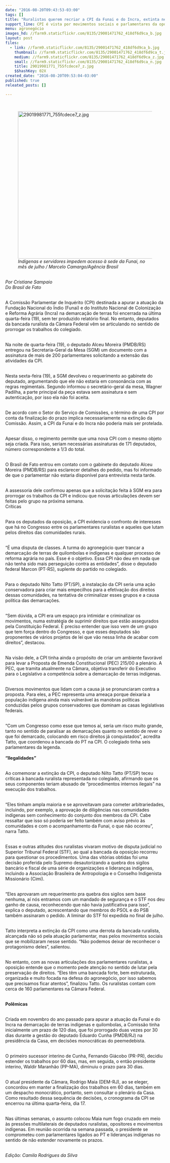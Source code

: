 ```yaml
---
date: "2016-08-20T09:43:53-03:00"
tags: []
title: "Ruralistas querem recriar a CPI da Funai e do Incra, extinta nesta semana"
support_line: CPI é vista por movimentos sociais e parlamentares da oposição como tentativa de retirada de direitos
menu: agronegócio
images_hd: //farm9.staticflickr.com/8135/29001471762_418df6d9ca_b.jpg
layout: post
files:
  - link: //farm9.staticflickr.com/8135/29001471762_418df6d9ca_b.jpg
    thumbnail: //farm9.staticflickr.com/8135/29001471762_418df6d9ca_t.jpg
    medium: //farm9.staticflickr.com/8135/29001471762_418df6d9ca_z.jpg
    small: //farm9.staticflickr.com/8135/29001471762_418df6d9ca_n.jpg
    title: 29019981771_755fcdece7_z.jpg
    $$hashKey: 02X
created_date: "2016-08-20T09:53:04-03:00"
published: true
releated_posts: []

---
```

<p>&nbsp;</p>

<figure class="image"><img alt="29019981771_755fcdece7_z.jpg" height="466" src="//farm9.staticflickr.com/8135/29001471762_418df6d9ca_b.jpg" width="700" />
<figcaption><em>Ind&iacute;genas e servidores impedem acesso &agrave; sede da Funai, no m&ecirc;s de julho / Marcelo Camargo/Ag&ecirc;ncia Brasil</em></figcaption>
</figure>

<p><br />
<em>Por Cristiane Sampaio<br />
Do Brasil de Fato </em></p>

<p><br />
A Comiss&atilde;o Parlamentar de Inqu&eacute;rito (CPI) destinada a apurar a atua&ccedil;&atilde;o da Funda&ccedil;&atilde;o Nacional do &Iacute;ndio (Funai) e do Instituto Nacional de Coloniza&ccedil;&atilde;o e Reforma Agr&aacute;ria (Incra) na demarca&ccedil;&atilde;o de terras foi encerrada na &uacute;ltima quarta-feira (19), sem ter produzido relat&oacute;rio final. No entanto, deputados da bancada ruralista da C&acirc;mara Federal v&ecirc;m se articulando no sentido de prorrogar os trabalhos do colegiado.</p>

<p><br />
Na noite de quarta-feira (19), o deputado Alceu Moreira (PMDB/RS) entregou na Secretaria-Geral da Mesa (SGM) um documento com a assinatura de mais de 200 parlamentares solicitando a extens&atilde;o das atividades da CPI.</p>

<p><br />
Nesta sexta-feira (19), a SGM devolveu o requerimento ao gabinete do deputado, argumentando que ele n&atilde;o estaria em conson&acirc;ncia com as regras regimentais. Segundo informou o secret&aacute;rio-geral da mesa, Wagner Padilha, a parte principal da pe&ccedil;a estava sem assinatura e sem autentica&ccedil;&atilde;o, por isso ela n&atilde;o foi aceita.</p>

<p><br />
De acordo com o Setor do Servi&ccedil;o de Comiss&otilde;es, o t&eacute;rmino de uma CPI por conta da finaliza&ccedil;&atilde;o do prazo implica necessariamente na extin&ccedil;&atilde;o da Comiss&atilde;o. Assim, a CPI da Funai e do Incra n&atilde;o poderia mais ser protelada.</p>

<p><br />
Apesar disso, o regimento permite que uma nova CPI com o mesmo objeto seja criada. Para isso, seriam necess&aacute;rias assinaturas de 171 deputados, n&uacute;mero correspondente a 1/3 do total.</p>

<p><br />
O Brasil de Fato entrou em contato com o gabinete do deputado Alceu Moreira (PMDB/RS) para esclarecer detalhes do pedido, mas foi informado de que o parlamentar n&atilde;o estaria dispon&iacute;vel para entrevista nesta tarde.</p>

<p><br />
A assessoria dele confirmou apenas que a solicita&ccedil;&atilde;o feita &agrave; SGM era para prorrogar os trabalhos da CPI e indicou que novas articula&ccedil;&otilde;es devem ser feitas pelo grupo na pr&oacute;xima semana.<br />
Cr&iacute;ticas</p>

<p><br />
Para os deputados da oposi&ccedil;&atilde;o, a CPI evidencia o confronto de interesses que h&aacute; no Congresso entre os parlamentares ruralistas e aqueles que lutam pelos direitos das comunidades rurais.</p>

<p><br />
&ldquo;&Eacute; uma disputa de classes. A turma do agroneg&oacute;cio quer trancar a demarca&ccedil;&atilde;o de terras de quilombolas e ind&iacute;genas e qualquer processo de reforma agr&aacute;ria no pa&iacute;s. Esse &eacute; o objetivo. Essa CPI n&atilde;o deu em nada que n&atilde;o tenha sido mais persegui&ccedil;&atilde;o contra as entidades&rdquo;, disse o deputado federal Marcon (PT-RS), suplente do partido no colegiado.</p>

<p><br />
Para o deputado Nilto Tatto (PT/SP), a instala&ccedil;&atilde;o da CPI seria uma a&ccedil;&atilde;o conservadora para criar mais empecilhos para a efetiva&ccedil;&atilde;o dos direitos dessas comunidades, na tentativa de criminalizar esses grupos e a causa pol&iacute;tica das demarca&ccedil;&otilde;es.</p>

<p><br />
&ldquo;Sem d&uacute;vida, a CPI era um espa&ccedil;o pra intimidar e criminalizar os movimentos, numa estrat&eacute;gia de suprimir direitos que est&atilde;o assegurados pela Constitui&ccedil;&atilde;o Federal. &Eacute; preciso entender que isso vem de um grupo que tem for&ccedil;a dentro do Congresso, e que esses deputados s&atilde;o proponentes de v&aacute;rios projetos de lei que v&atilde;o nessa linha de acabar com direitos&rdquo;, destacou.</p>

<p><br />
Na vis&atilde;o dele, a CPI tinha ainda o prop&oacute;sito de criar um ambiente favor&aacute;vel para levar a Proposta de Emenda Constitucional (PEC) 215/00 a plen&aacute;rio. A PEC, que tramita atualmente na C&acirc;mara, objetiva transferir do Executivo para o Legislativo a compet&ecirc;ncia sobre a demarca&ccedil;&atilde;o de terras ind&iacute;genas.</p>

<p><br />
Diversos movimentos que lidam com a causa j&aacute; se pronunciaram contra a proposta. Para eles, a PEC representa uma amea&ccedil;a porque deixaria a popula&ccedil;&atilde;o ind&iacute;gena ainda mais vulner&aacute;vel &agrave;s manobras pol&iacute;ticas conduzidas pelos grupos conservadores que dominam as casas legislativas federais.</p>

<p><br />
&ldquo;Com um Congresso como esse que temos a&iacute;, seria um risco muito grande, tanto no sentido de paralisar as demarca&ccedil;&otilde;es quanto no sentido de rever o que foi demarcado, colocando em risco direitos j&aacute; conquistados&rdquo;, acredita Tatto, que coordenou a bancada do PT na CPI. O colegiado tinha seis parlamentares da legenda.<br />
<br />
<strong>&ldquo;Ilegalidades&rdquo;</strong></p>

<p><br />
Ao comemorar a extin&ccedil;&atilde;o da CPI, o deputado Nilto Tatto (PT/SP) teceu cr&iacute;ticas &agrave; bancada ruralista representada no colegiado, afirmando que os seus componentes teriam abusado de &ldquo;procedimentos internos ilegais&rdquo; na execu&ccedil;&atilde;o dos trabalhos.</p>

<p><br />
&ldquo;Eles tinham ampla maioria e se aproveitavam para cometer arbitrariedades, incluindo, por exemplo, a aprova&ccedil;&atilde;o de dilig&ecirc;ncias nas comunidades ind&iacute;genas sem conhecimento do conjunto dos membros da CPI. Cabe ressaltar que isso s&oacute; poderia ser feito tamb&eacute;m com aviso pr&eacute;vio &agrave;s comunidades e com o acompanhamento da Funai, o que n&atilde;o ocorreu&rdquo;, narra Tatto.</p>

<p><br />
Essas e outras atitudes dos ruralistas vivaram motivo de disputa judicial no Superior Tribunal Federal (STF), ao qual a bancada da oposi&ccedil;&atilde;o recorreu para questionar os procedimentos. Uma das vit&oacute;rias obtidas foi uma decis&atilde;o proferida pelo Supremo desautorizando a quebra dos sigilos banc&aacute;rio e fiscal de uma s&eacute;rie de organiza&ccedil;&otilde;es e lideran&ccedil;as ind&iacute;genas, incluindo a Associa&ccedil;&atilde;o Brasileira de Antropologia e o Conselho Indigenista Mission&aacute;rio (Cimi).</p>

<p><br />
&ldquo;Eles aprovaram um requerimento pra quebra dos sigilos sem base nenhuma, a&iacute; n&oacute;s entramos com um mandado de seguran&ccedil;a e o STF nos deu ganho de causa, reconhecendo que n&atilde;o havia justificativa para isso&rdquo;, explica o deputado, acrescentando que membros do PSOL e do PSB tamb&eacute;m assinaram o pedido. A liminar do STF foi expedida no final de julho.</p>

<p><br />
Tatto interpreta a extin&ccedil;&atilde;o da CPI como uma derrota da bancada ruralista, alcan&ccedil;ada n&atilde;o s&oacute; pela atua&ccedil;&atilde;o parlamentar, mas pelos movimentos sociais que se mobilizaram nesse sentido. &ldquo;N&atilde;o podemos deixar de reconhecer o protagonismo deles&rdquo;, salientou.</p>

<p><br />
No entanto, com as novas articula&ccedil;&otilde;es dos parlamentares ruralistas, a oposi&ccedil;&atilde;o entende que o momento pede aten&ccedil;&atilde;o no sentido de lutar pela preserva&ccedil;&atilde;o de direitos. &ldquo;Eles t&ecirc;m uma bancada forte, bem estruturada, organizada e muito focada na defesa do agroneg&oacute;cio, por isso sabemos que precisamos ficar atentos&rdquo;, finalizou Tatto. Os ruralistas contam com cerca de 160 parlamentares na C&acirc;mara Federal.</p>

<p><br />
<strong>Pol&ecirc;micas</strong></p>

<p><br />
Criada em novembro do ano passado para apurar a atua&ccedil;&atilde;o da Funai e do Incra na demarca&ccedil;&atilde;o de terras ind&iacute;genas e quilombolas, a Comiss&atilde;o tinha inicialmente um prazo de 120 dias, que foi prorrogado duas vezes por 30 dias durante a gest&atilde;o do deputado Eduardo Cunha (PMDB/RJ) na presid&ecirc;ncia da Casa, em decis&otilde;es monocr&aacute;ticas do peemedebista.</p>

<p><br />
O primeiro sucessor interino de Cunha, Fernando Gi&aacute;cobo (PR-PR), decidiu estender os trabalhos por 60 dias, mas, em seguida, o ent&atilde;o presidente interino, Waldir Maranh&atilde;o (PP-MA), diminuiu o prazo para 30 dias.</p>

<p><br />
O atual presidente da C&acirc;mara, Rodrigo Maia (DEM-RJ), ao se eleger, concordou em manter a finaliza&ccedil;&atilde;o dos trabalhos em 60 dias, tamb&eacute;m em um despacho monocr&aacute;tico, portanto, sem consultar o plen&aacute;rio da Casa. Como resultado dessa sequ&ecirc;ncia de decis&otilde;es, o cronograma da CPI se encerrou na &uacute;ltima quarta-feira, dia 17.</p>

<p><br />
Nas &uacute;ltimas semanas, o assunto colocou Maia num fogo cruzado em meio &agrave;s press&otilde;es multilaterais de deputados ruralistas, opositores e movimentos ind&iacute;genas. Em reuni&atilde;o ocorrida na semana passada, o presidente se comprometeu com parlamentares ligados ao PT e lideran&ccedil;as ind&iacute;genas no sentido de n&atilde;o estender novamente os prazos.</p>

<p><br />
<em>Edi&ccedil;&atilde;o: Camila Rodrigues da Silva</em></p>
